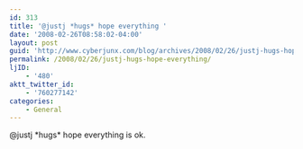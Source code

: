 ```yaml
---
id: 313
title: '@justj *hugs* hope everything '
date: '2008-02-26T08:58:02-04:00'
layout: post
guid: 'http://www.cyberjunx.com/blog/archives/2008/02/26/justj-hugs-hope-everything/'
permalink: /2008/02/26/justj-hugs-hope-everything/
ljID:
    - '480'
aktt_twitter_id:
    - '760277142'
categories:
    - General
---
```


@justj \*hugs\* hope everything is ok.
